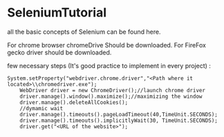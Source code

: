 # SeleniumTutorial
all the basic concepts of Selenium can be found here.

For chrome browser chromeDrive Should be downloaded.
For FireFox gecko driver should be downloaded.

few necessary steps (It's good practice to implement in every project) : 


    System.setProperty("webdriver.chrome.driver","<Path where it located>\\chromedriver.exe");
		WebDriver driver = new ChromeDriver();//launch chrome driver
		driver.manage().window().maximize();//maximizing the window
		driver.manage().deleteAllCookies();
		//dymamic wait
		driver.manage().timeouts().pageLoadTimeout(40,TimeUnit.SECONDS);
		driver.manage().timeouts().implicitlyWait(30, TimeUnit.SECONDS);
		driver.get("<URL of the website>");
